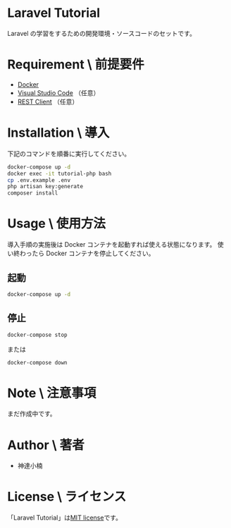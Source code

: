 # Laravel Tutorial

Laravel の学習をするための開発環境・ソースコードのセットです。

# Requirement \ 前提要件

- [Docker](https://www.docker.com/get-started)
- [Visual Studio Code](https://azure.microsoft.com/ja-jp/products/visual-studio-code/) （任意）
- [REST Client](https://marketplace.visualstudio.com/items?itemName=humao.rest-client) （任意）

# Installation \ 導入

下記のコマンドを順番に実行してください。

```bash
docker-compose up -d
docker exec -it tutorial-php bash
cp .env.example .env
php artisan key:generate
composer install
```

# Usage \ 使用方法

導入手順の実施後は Docker コンテナを起動すれば使える状態になります。
使い終わったら Docker コンテナを停止してください。

## 起動

```bash
docker-compose up -d
```

## 停止

```bash
docker-compose stop
```

または

```bash
docker-compose down
```

# Note \ 注意事項

まだ作成中です。

# Author \ 著者

- 神達小楠

# License \ ライセンス

「Laravel Tutorial」は[MIT license](https://en.wikipedia.org/wiki/MIT_License)です。
